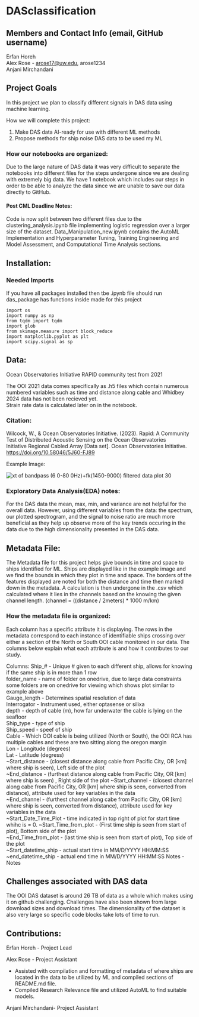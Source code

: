 # DASclassification

## Members and Contact Info (email, GitHub username)
Erfan Horeh <br>
Alex Rose - arose17@uw.edu, arose1234 <br>
Anjani Mirchandani 

## Project Goals
In this project we plan to classify different signals in DAS data using machine learning.

How we will complete this project:
1. Make DAS data AI-ready for use with different ML methods
2. Propose methods for ship noise DAS data to be used my ML

### How our notebooks are organized:  
Due to the large nature of DAS data it was very difficult to separate the notebooks into different files for the steps undergone since we are dealing with extremely big data. We have 1 notebook which includes our steps in order to be able to analyze the data since we are unable to save our data directly to GitHub. 

#### Post CML Deadline Notes:
Code is now split between two different files due to the clustering_analysis.ipynb file implementing logistic regression over a larger size of the dataset. Data_Manipulation_new.ipynb contains the AutoML Implementation and Hyperparameter Tuning, Training Engineering and Model Assessment, and Computational Time Analysis sections.

## Installation:

### Needed Imports
If you have all packages installed then tbe .ipynb file should run das_package has functions inside made for this project

```
import os
import numpy as np
from tqdm import tqdm
import glob
from skimage.measure import block_reduce
import matplotlib.pyplot as plt
import scipy.signal as sp
```

## Data:
Ocean Observatories Initiative RAPID community test from 2021

The OOI 2021 data comes specifically as .h5 files which contain numerous numbered variables such as time and distance along cable and Whidbey 2024 data has not been recieved yet.  
Strain rate data is calculated later on in the notebook.

### Citation:
Wilcock, W., & Ocean Observatories Initiative. (2023). Rapid: A Community Test of Distributed Acoustic Sensing on the Ocean Observatories <br> 
Initiative Regional Cabled Array [Data set]. Ocean Observatories Initiative. https://doi.org/10.58046/5J60-FJ89

Example Image:  

![xt of bandpass (6 0-80 0Hz)+fk(1450-9000) filtered data plot 30](https://github.com/user-attachments/assets/05f9d48e-e94e-4960-96a0-0365b305878d)

### Exploratory Data Analysis(EDA) notes:
For the DAS data the mean, max, min, and variance are not helpful for the overall data. However, using different variables from the data: the spectrum, our plotted spectrogram, and the signal to noise ratio are much more beneficial as they help up observe more of the key trends occuring in the data due to the high dimensionality presented in the DAS data.

## Metadata File:
The Metadata file for this project helps give bounds in time and space to ships identified for ML. Ships are displayed like in the example image and we find the bounds in which they plot in time and space. The borders of the features displayed are noted for both the distance and time then marked down in the metadata. A calculation is then undergone in the .csv which calculated where it lies in the channels based on the knowing the given channel length. (channel = ((distance / 2meters) * 1000 m/km)

### How the metadata file is organized:
Each column has a specific attribute it is displaying. The rows in the metadata correspond to each instance of identifiable ships crossing over either a section of the North or South OOI cable monitored in our data. The columns below explain what each attribute is and how it contributes to our study.

Columns:
Ship_# - Unique # given to each different ship, allows for knowing if the same ship is in more than 1 row   
folder_name - name of folder on onedrive, due to large data constraints some folders are on onedrive for viewing which shows plot similar to example above   
Gauge_length - Determines spatial resolution of data  
Interrogator - Instrument used, either optasense or silixa  
depth - depth of cable (m), how far underwater the cable is lying on the seafloor  
Ship_type - type of ship  
Ship_speed - speef of ship  
Cable - Which OOI cable is being utilized (North or South), the OOI RCA has multiple cables and these are two sitting along the oregon margin  
Lon	- Longitude (degrees)  
Lat	- Latitude (degress)  
~Start_distance - (closest distance along cable from Pacific City, OR [km] where ship is seen), Left side of the plot  
~End_distance - (furthest distance along cable from Pacific City, OR [km] where ship is seen) , Right side of the plot 
~Start_channel - (closest channel along cabe from Pacific City, OR [km] where ship is seen, converted from distance), attribute used for key variables in the data  
~End_channel - (furthest channel along cabe from Pacific City, OR [km] where ship is seen, converted from distance), attribute used for key variables in the data   
~Start_Date_Time_Plot - time indicated in top right of plot for start time whihc is = 0.
~Start_Time_from_plot - (First time ship is seen from start of plot), Bottom side of the plot  
~End_Time_from_plot -	(last time ship is seen from start of plot), Top side of the plot  
~Start_datetime_ship - actual start time in MM/D/YYYY HH:MM:SS
~end_datetime_ship - actual end time in MM/D/YYYY HH:MM:SS
Notes - Notes  

## Challenges associated with DAS data
The OOI DAS dataset is around 26 TB of data as a whole which makes using it on github challenging. Challenges have also been shown from large download sizes and download times. The dimensionality of the dataset is also very large so specific code blocks take lots of time to run.

## Contributions:
Erfan Horeh - Project Lead  

Alex Rose - Project Assistant  
- Assisted with compilation and formatting of metadata of where ships are located in the data to be utilized by ML and compiled sections of README.md file.
- Compiled Research Relevance file and utilized AutoML to find suitable models.

Anjani Mirchandani- Project Assistant

